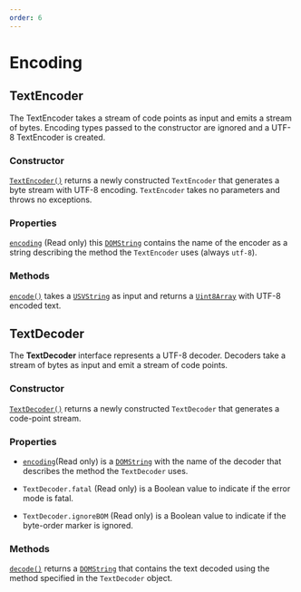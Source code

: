 ```yaml
---
order: 6
---
```


# Encoding

## TextEncoder

The TextEncoder takes a stream of code points as input and emits a stream of bytes. Encoding types passed to the constructor are ignored and a UTF-8 TextEncoder is created.

### Constructor

[`TextEncoder()`](https://developer.mozilla.org/en-US/docs/Web/API/TextEncoder/TextEncoder) returns a newly constructed `TextEncoder` that generates a byte stream with UTF-8 encoding. `TextEncoder` takes no parameters and throws no exceptions.

### Properties

[`encoding`](https://developer.mozilla.org/en-US/docs/Web/API/TextEncoder/encoding) (Read only) this [`DOMString`](https://developer.mozilla.org/en-US/docs/Web/API/DOMString) contains the name of the encoder as a string describing the method the `TextEncoder` uses (always `utf-8`).

### Methods

[`encode()`](https://developer.mozilla.org/en-US/docs/Web/API/TextEncoder/encode) takes a [`USVString`](https://developer.mozilla.org/en-US/docs/Web/API/USVString) as input and returns a [`Uint8Array`](https://developer.mozilla.org/en-US/docs/Web/JavaScript/Reference/Typed_arrays/Uint8Array) with UTF-8 encoded text.

## TextDecoder

The **TextDecoder** interface represents a UTF-8 decoder. Decoders take a stream of bytes as input and emit a stream of code points.

### Constructor

[`TextDecoder()`](https://developer.mozilla.org/en-US/docs/Web/API/TextDecoder/TextDecoder) returns a newly constructed `TextDecoder` that generates a code-point stream.

### Properties

* [`encoding`](https://developer.mozilla.org/en-US/docs/Web/API/TextDecoder/encoding)(Read only) is a [`DOMString`](https://developer.mozilla.org/en-US/docs/Web/API/DOMString) with the name of the decoder that describes the method the `TextDecoder` uses.

* `TextDecoder.fatal` (Read only) is a Boolean value to indicate if the error mode is fatal.

* `TextDecoder.ignoreBOM` (Read only) is a Boolean value to indicate if the byte-order marker is ignored.

### Methods

[`decode()`](https://developer.mozilla.org/en-US/docs/Web/API/TextDecoder/decode) returns a [`DOMString`](https://developer.mozilla.org/en-US/docs/Web/API/DOMString) that contains the text decoded using the method specified in the `TextDecoder` object.
